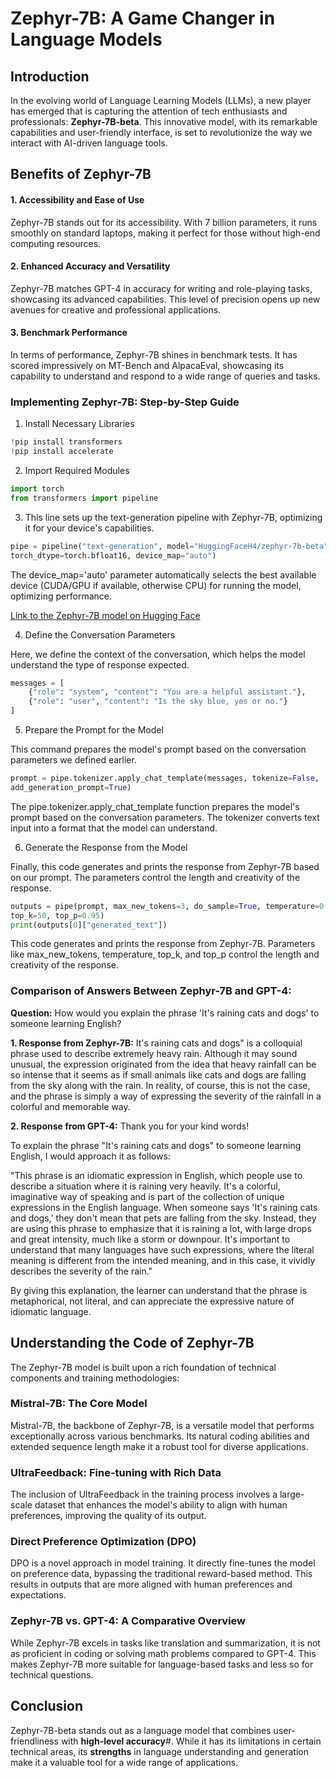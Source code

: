# Zephyr-7B: A Game Changer in Language Models

## Introduction

In the evolving world of Language Learning Models (LLMs), a new player has emerged that is capturing the attention of tech enthusiasts and professionals: **Zephyr-7B-beta**. This innovative model, with its remarkable capabilities and user-friendly interface, is set to revolutionize the way we interact with AI-driven language tools.

## Benefits of Zephyr-7B

#### 1. Accessibility and Ease of Use
Zephyr-7B stands out for its accessibility. With 7 billion parameters, it runs smoothly on standard laptops, making it perfect for those without high-end computing resources.

#### 2. Enhanced Accuracy and Versatility
Zephyr-7B matches GPT-4 in accuracy for writing and role-playing tasks, showcasing its advanced capabilities. This level of precision opens up new avenues for creative and professional applications.

#### 3. Benchmark Performance
In terms of performance, Zephyr-7B shines in benchmark tests. It has scored impressively on MT-Bench and AlpacaEval, showcasing its capability to understand and respond to a wide range of queries and tasks.

### Implementing Zephyr-7B: Step-by-Step Guide
1. Install Necessary Libraries
```python
!pip install transformers
!pip install accelerate
```

2. Import Required Modules
```python
import torch
from transformers import pipeline
```

3. This line sets up the text-generation pipeline with Zephyr-7B, optimizing it for your device's capabilities.
```python
pipe = pipeline("text-generation", model="HuggingFaceH4/zephyr-7b-beta",
torch_dtype=torch.bfloat16, device_map="auto")
```
The device_map='auto' parameter automatically selects the best available device (CUDA/GPU if available, otherwise CPU) for running the model, optimizing performance.

[Link to the Zephyr-7B model on Hugging Face](https://huggingface.co/HuggingFaceH4/zephyr-7b-beta)

4. Define the Conversation Parameters

Here, we define the context of the conversation, which helps the model understand the type of response expected.

```python
messages = [
    {"role": "system", "content": "You are a helpful assistant."},
    {"role": "user", "content": "Is the sky blue, yes or no."}
]
```

5. Prepare the Prompt for the Model

This command prepares the model's prompt based on the conversation parameters we defined earlier.

```python
prompt = pipe.tokenizer.apply_chat_template(messages, tokenize=False,
add_generation_prompt=True)
```

The pipe.tokenizer.apply_chat_template function prepares the model's prompt based on the conversation parameters. The tokenizer converts text input into a format that the model can understand.

6. Generate the Response from the Model

Finally, this code generates and prints the response from Zephyr-7B based on our prompt. The parameters control the length and creativity of the response.

```python
outputs = pipe(prompt, max_new_tokens=3, do_sample=True, temperature=0.7,
top_k=50, top_p=0.95)
print(outputs[0]["generated_text"])
```

This code generates and prints the response from Zephyr-7B. Parameters like max_new_tokens, temperature, top_k, and top_p control the length and creativity of the response.


### Comparison of Answers Between Zephyr-7B and GPT-4:

**Question:**
How would you explain the phrase 'It's raining cats and dogs' to someone learning English?

**1. Response from Zephyr-7B:**
It's raining cats and dogs" is a colloquial phrase used to describe extremely heavy rain. Although it may sound unusual, the expression originated from the idea that heavy rainfall can be so intense that it seems as if small animals like cats and dogs are falling from the sky along with the rain. In reality, of course, this is not the case, and the phrase is simply a way of expressing the severity of the rainfall in a colorful and memorable way.

**2. Response from GPT-4:**
Thank you for your kind words!

To explain the phrase "It's raining cats and dogs" to someone learning English, I would approach it as follows:

"This phrase is an idiomatic expression in English, which people use to describe a situation where it is raining very heavily. It's a colorful, imaginative way of speaking and is part of the collection of unique expressions in the English language. When someone says 'It's raining cats and dogs,' they don't mean that pets are falling from the sky. Instead, they are using this phrase to emphasize that it is raining a lot, with large drops and great intensity, much like a storm or downpour. It's important to understand that many languages have such expressions, where the literal meaning is different from the intended meaning, and in this case, it vividly describes the severity of the rain."

By giving this explanation, the learner can understand that the phrase is metaphorical, not literal, and can appreciate the expressive nature of idiomatic language.


## Understanding the Code of Zephyr-7B

The Zephyr-7B model is built upon a rich foundation of technical components and training methodologies:

### Mistral-7B: The Core Model
Mistral-7B, the backbone of Zephyr-7B, is a versatile model that performs exceptionally across various benchmarks. Its natural coding abilities and extended sequence length make it a robust tool for diverse applications.

### UltraFeedback: Fine-tuning with Rich Data
The inclusion of UltraFeedback in the training process involves a large-scale dataset that enhances the model's ability to align with human preferences, improving the quality of its output.

### Direct Preference Optimization (DPO)
DPO is a novel approach in model training. It directly fine-tunes the model on preference data, bypassing the traditional reward-based method. This results in outputs that are more aligned with human preferences and expectations.

### Zephyr-7B vs. GPT-4: A Comparative Overview

While Zephyr-7B excels in tasks like translation and summarization, it is not as proficient in coding or solving math problems compared to GPT-4. This makes Zephyr-7B more suitable for language-based tasks and less so for technical questions.

## Conclusion

Zephyr-7B-beta stands out as a language model that combines user-friendliness with **high-level accuracy**#. While it has its limitations in certain technical areas, its **strengths** in language understanding and generation make it a valuable tool for a wide range of applications.
